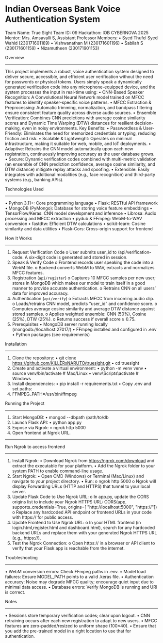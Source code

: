 # Indian Overseas Bank Voice Authentication System

Team Name: True Sight 
Team ID: 09 
Hackathon: IOB CYBERNOVA 2025
Mentor: Mrs. Amsavalli S, Assistant Professor
Members:
•	Syed Thufel Syed Wahid (230171601189)
•	Vishwanathan M (230171601196)
•	Sabilah S (230171601159)
•	Nizamutheen (230171601153)


Overview
________________________________________
This project implements a robust, voice authentication system designed to deliver secure, accessible, and efficient user verification without the need for passwords or physical tokens. Users simply speak a dynamically generated verification code into any microphone-equipped device, and the system processes the input in real-time using:
•	CNN-Based Speaker Recognition: A Convolutional Neural Network model trained on MFCC features to identify speaker-specific voice patterns.
•	MFCC Extraction & Preprocessing: Automatic trimming, normalization, and bandpass filtering ensure consistent feature quality across diverse audio sources.
•	Ensemble Verification: Combines CNN predictions with average cosine similarity scores and Dynamic Time Warping (DTW) distances for resilient decision-making, even in noisy environments.
Key Benefits:
•	Passwordless & User-Friendly: Eliminates the need for memorized credentials or typing, reducing friction and risk.
•	Scalable & Lightweight: Operates on minimal infrastructure, making it suitable for web, mobile, and IoT deployments.
•	Adaptive: Retrains the CNN model automatically upon each new registration, continuously improving accuracy as the user database grows.
•	Secure: Dynamic verification codes combined with multi-metric validation (an ensemble of CNN prediction confidence, average cosine similarity, and DTW distance) mitigate replay attacks and spoofing.
•	Extensible: Easily integrates with additional modalities (e.g., face recognition) and third-party systems (e.g., banking APIs).


Technologies Used
________________________________________
•	Python 3.11+: Core programming language
•	Flask: RESTful API framework
•	MongoDB (PyMongo): Database for storing voice feature embeddings
•	TensorFlow/Keras: CNN model development and inference
•	Librosa: Audio processing and MFCC extraction
•	pydub & FFmpeg: WebM-to-WAV conversion
•	fastdtw: Efficient DTW calculations
•	scikit-learn: Cosine similarity and data utilities
•	Flask-Cors: Cross-origin support for frontend


How It Works
________________________________________
1.	Request Verification Code
o	User submits user_id to /api/verification-code. A six-digit code is generated and stored in session.
2.	Speak & Verify Code
o	Frontend records user speaking the code into a WebM file.
o	Backend converts WebM to WAV, extracts and normalizes MFCC features.
3.	Registration (`api/register`)
o	Captures 10 MFCC samples per new user; stores in MongoDB which makes our model to train itself in a good manner to provide accurate authentication.
o	Retrains CNN on all users’ data for improved accuracy.
4.	Authentication (`api/verify`)
o	Extracts MFCC from incoming audio clip.
o	Loads/retrains CNN model, predicts “user_id” and confidence score.
o	Computes average cosine similarity and average DTW distance against stored samples.
o	Applies weighted ensemble: CNN (50%), Cosine (25%), DTW (25%).
o	Returns success if overall score ≥ 0.75.
5.	Prerequisites
•	MongoDB server running locally (mongodb://localhost:27017/)
•	FFmpeg installed and configured in .env
•	Python packages (see requirements)


Installation
________________________________________
1.	Clone the repository:
•	git clone https://github.com/KILLERxNARUTO/truesight.git
•	cd truesight
2.	Create and activate a virtual environment:
•	python -m venv venv
•	source venv/bin/activate  # Mac/Linux
•	venv\Scripts\activate     # Windows
3.	Install dependencies:
•	pip install -r requirements.txt
•	Copy .env and set paths:
4.	FFMPEG_PATH=/usr/bin/ffmpeg


Running the Project
________________________________________
1.	Start MongoDB:
•	mongod --dbpath /path/to/db
2.	Launch Flask API:
•	python app.py
3.	Expose via Ngrok:
•	ngrok http 5000
4.	Open frontend at Ngrok URL.
________________________________________
Run Ngrok to access frontend
________________________________________
1.	Install Ngrok:
•	Download Ngrok from https://ngrok.com/download and extract the executable for your platform.
•	Add the Ngrok folder to your system PATH to enable command-line usage.
2.	Start Ngrok:
•	Open CMD (Windows) or Terminal (Mac/Linux) and navigate to your project directory.
•	Run:
o	ngrok http 5000
o	Ngrok will display Forwarding URLs (HTTP and HTTPS) that tunnel to your local server.
3.	Update Flask Code to Use Ngrok URL:
o	In app.py, update the CORS origins list to include your Ngrok HTTPS URL:
CORS(app, supports_credentials=True, origins=[
    "http://localhost:5000",
    "https://<your-ngrok-url>"])
o	Replace any hardcoded API endpoint or frontend URLs in your code with https://<your-ngrok-url> for public access.
4.	Update Frontend to Use Ngrok URL:
o	In your HTML  frontend (in login.html,register.html and dashboard.html), search for any hardcoded backend URLs and replace them with your generated Ngrok HTTPS URL 
(e.g., https://<your-ngrok-url>).
5.	Test the Ngrok Connection:
o	Open https://<your-ngrok-url> in a browser or API client to verify that your Flask app is reachable from the internet.


Troubleshooting
________________________________________
•	WebM conversion errors: Check FFmpeg paths in .env.
•	Model load failures: Ensure MODEL_PATH points to a valid .keras file.
•	Authentication accuracy: Noise may degrade MFCC quality; encourage quiet input due to minimal data access.
•	Database errors: Verify MongoDB is running and URI is correct.


Notes
________________________________________
•	Sessions store temporary verification codes; clear upon logout.
•	CNN retraining occurs after each new registration to adapt to new users.
•	MFCC features are zero-padded/resized to uniform shape (100×40).
•	Ensure that you add the pre-trained model in a right location to use that for authentication.
